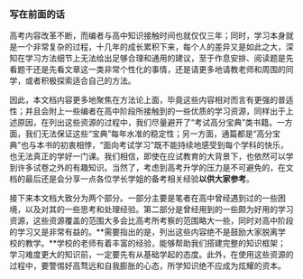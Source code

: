 ### 写在前面的话

高考内容改革不断，而编者与高中知识接触时间也就仅仅三年；同时，学习本身就是一个非常复杂的过程，十几年的成长累积下来，每个人的差异又是如此之大，深知在学习方法细节上无法给出足够合理和通用的建议，至于作息安排、阅读题是先看题干还是先看文章这一类非常个性化的事情，还是请更多地请教老师和周围的同学，或者积极探索适合自己的方法。

因此，本文档内容更多地聚焦在方法论上面，毕竟这些内容相对而言有更强的普适性；并且会附上一些编者在高中阶段所接触到的一些优质的学习资源，同样出于上述原因，在列出这些资源的过程中，我们尽量避开了“考试高分宝典”类书籍。一方面，我们无法保证这些“宝典”每年水准的稳定性；另一方面，通篇都是“高分宝典”也与本书的初衷相悖，“面向考试学习”既不能持续地感受到每个学科的快乐，也无法真正的学好一门课。我们相信，即使在应试教育的大背景下，也依然可以学到许多试卷之外的有趣知识。当然了，考虑到高考升学的压力是不可避免的，在文档的最后还是会分享一点各位学长学姐的备考相关经验**以供大家参考**。

接下来本文档大致分为两个部分。一部分主要是笔者在高中曾经遇到过的一些困境，以及对其的一些思考和处理经验。第二部分是曾经用到的一些颇为好用的学习资源，这些资源覆盖的范围大多会比高考所考察的范围略大一些，同时对高中阶段的学习又是非常有益的。**需要指出的是，列出这些内容绝不是鼓励大家脱离学校的教学。**学校的老师有着丰富的经验，能够帮助我们搭建完整的知识框架；学习难度更大的知识前，一定要先有从基础学起的态度。此外，在使用这些资源的过程中，要警惕好高骛远和自我膨胀的心态，所学知识绝不应成为炫耀的资本。